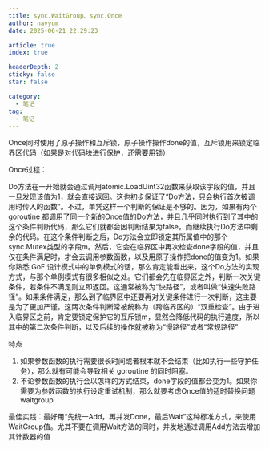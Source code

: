 ```yaml
---
title: sync.WaitGroup、sync.Once
author: navyum
date: 2025-06-21 22:29:23

article: true
index: true

headerDepth: 2
sticky: false
star: false

category:
  - 笔记
tag:
  - 笔记
---
```


Once同时使用了原子操作和互斥锁，原子操作操作done的值，互斥锁用来锁定临界区代码（如果是对代码块进行保护，还需要用锁）


Once过程：

Do方法在一开始就会通过调用atomic.LoadUint32函数来获取该字段的值，并且一旦发现该值为1，就会直接返回。这也初步保证了“Do方法，只会执行首次被调用时传入的函数”。不过，单凭这样一个判断的保证是不够的。因为，如果有两个 goroutine 都调用了同一个新的Once值的Do方法，并且几乎同时执行到了其中的这个条件判断代码，那么它们就都会因判断结果为false，而继续执行Do方法中剩余的代码。在这个条件判断之后，Do方法会立即锁定其所属值中的那个sync.Mutex类型的字段m。然后，它会在临界区中再次检查done字段的值，并且仅在条件满足时，才会去调用参数函数，以及用原子操作把done的值变为1。如果你熟悉 GoF 设计模式中的单例模式的话，那么肯定能看出来，这个Do方法的实现方式，与那个单例模式有很多相似之处。它们都会先在临界区之外，判断一次关键条件，若条件不满足则立即返回。这通常被称为“快路径”，或者叫做“快速失败路径”。如果条件满足，那么到了临界区中还要再对关键条件进行一次判断，这主要是为了更加严谨。这两次条件判断常被统称为（跨临界区的）“双重检查”。由于进入临界区之前，肯定要锁定保护它的互斥锁m，显然会降低代码的执行速度，所以其中的第二次条件判断，以及后续的操作就被称为“慢路径”或者“常规路径”

特点：

1. 如果参数函数的执行需要很长时间或者根本就不会结束（比如执行一些守护任务），那么就有可能会导致相关 goroutine 的同时阻塞。
2. 不论参数函数的执行会以怎样的方式结束，done字段的值都会变为1。如果你需要为参数函数的执行设定重试机制，那么就要考虑Once值的适时替换问题
waitgroup

最佳实践：最好用“先统一Add，再并发Done，最后Wait”这种标准方式，来使用WaitGroup值。尤其不要在调用Wait方法的同时，并发地通过调用Add方法去增加其计数器的值

